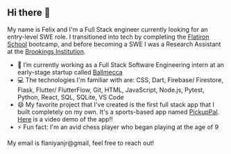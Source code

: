 ## Hi there 👋

My name is Felix and I'm a Full Stack engineer currently looking for an entry-level SWE role. I transitioned into tech by completing the [Flatiron School](https://flatironschool.com/courses/coding-bootcamp) bootcamp, and before becoming a SWE I was a Research Assistant at the [Brookings Institution](https://www.brookings.edu/).

- 🔭 I’m currently working as a Full Stack Software Engineering intern at an early-stage startup called [Ballmecca](https://ballmecca.com/)
- :computer: The technologies I'm familiar with are: CSS, Dart, Firebase/ Firestore, Flask, Flutter/ FlutterFlow, Git, HTML, JavaScript, Node.js, Pytest, Python, React, SQL, SQLite, VS Code
- 😄 My favorite project that I've created is the first full stack app that I built completely on my own. It's a sports-based app named [PickupPal](https://github.com/flaniyanjr/PickupPal). [Here](https://www.youtube.com/watch?v=Iaeg2sTJlZI) is a video demo of the app!!
- ⚡ Fun fact: I'm an avid chess player who began playing at the age of 9

My email is flaniyanjr@gmail, feel free to reach out!

<!--
**flaniyanjr/flaniyanjr** is a ✨ _special_ ✨ repository because its `README.md` (this file) appears on your GitHub profile.

Here are some ideas to get you started:

- 🔭 I’m currently working on ...
- 🌱 I’m currently learning ...
- 👯 I’m looking to collaborate on ...
- 🤔 I’m looking for help with ...
- 💬 Ask me about ...
- 📫 How to reach me: ...
- 😄 Pronouns: ...
-->
